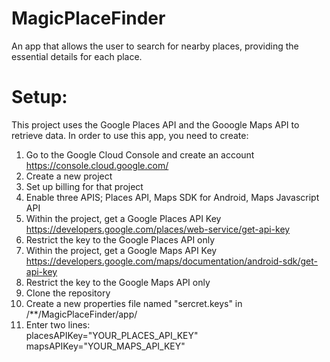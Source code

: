 # MagicPlaceFinder
An app that allows the user to search for nearby places, providing the essential details for each place.


# Setup:
This project uses the Google Places API and the Gooogle Maps API to retrieve data. In order to use this app, you need to create:
1) Go to the Google Cloud Console and create an account https://console.cloud.google.com/
2) Create a new project
3) Set up billing for that project
4) Enable three APIS; Places API, Maps SDK for Android, Maps Javascript API
4) Within the project, get a Google Places API Key https://developers.google.com/places/web-service/get-api-key
5) Restrict the key to the Google Places API only
6) Within the project, get a Google Maps API Key https://developers.google.com/maps/documentation/android-sdk/get-api-key
5) Restrict the key to the Google Maps API only
7) Clone the repository
8) Create a new properties file named "sercret.keys" in /**/MagicPlaceFinder/app/
9) Enter two lines:\
        placesAPIKey="YOUR_PLACES_API_KEY"\
        mapsAPIKey="YOUR_MAPS_API_KEY"
